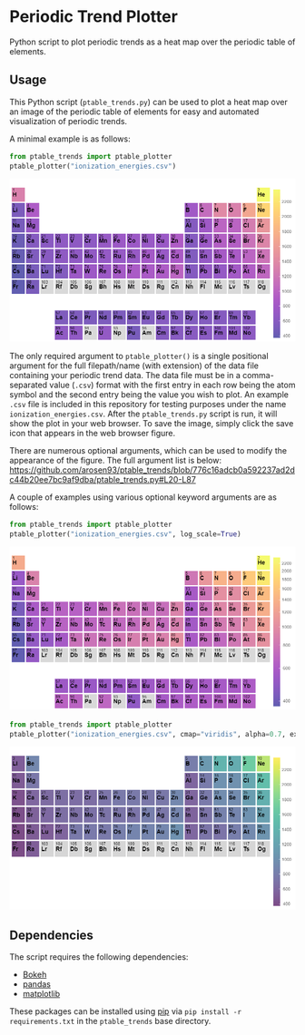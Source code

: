# Periodic Trend Plotter
Python script to plot periodic trends as a heat map over the periodic table of elements.

Usage
-----
This Python script (`ptable_trends.py`) can be used to plot a heat map over an image of the periodic table of elements for easy and automated visualization of periodic trends.

A minimal example is as follows:
```python
from ptable_trends import ptable_plotter
ptable_plotter("ionization_energies.csv")
```
![plot1](example_images/plot1.png)

The only required argument to `ptable_plotter()` is a single positional argument for the full filepath/name (with extension) of the data file containing your periodic trend data. The data file must be in a comma-separated value (`.csv`) format with the first entry in each row being the atom symbol and the second entry being the value you wish to plot. An example `.csv` file is included in this repository for testing purposes under the name `ionization_energies.csv`. After the `ptable_trends.py` script is run, it will show the plot in your web browser. To save the image, simply click the save icon that appears in the web browser figure.

There are numerous optional arguments, which can be used to modify the appearance of the figure. The full argument list is below:
https://github.com/arosen93/ptable_trends/blob/776c16adcb0a592237ad2dc44b20ee7bc9af9dba/ptable_trends.py#L20-L87

A couple of examples using various optional keyword arguments are as follows:
```python
from ptable_trends import ptable_plotter
ptable_plotter("ionization_energies.csv", log_scale=True)
```
![plot2](example_images/plot2.png)

```python
from ptable_trends import ptable_plotter
ptable_plotter("ionization_energies.csv", cmap="viridis", alpha=0.7, extended=False, periods_remove=[1]
```
![plot3](example_images/plot3.png)

Dependencies
-----

The script requires the following dependencies:
* [Bokeh](http://bokeh.pydata.org/en/latest/)
* [pandas](http://pandas.pydata.org/)
* [matplotlib](http://matplotlib.org/)

These packages can be installed using [pip](https://pip.pypa.io/en/stable/) via `pip install -r requirements.txt` in the `ptable_trends` base directory.
